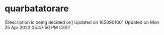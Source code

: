 # quarbatatorare
[Description is being decided on]
Updated on 1650901601
Updated on Mon 25 Apr 2022 05:47:50 PM CEST
